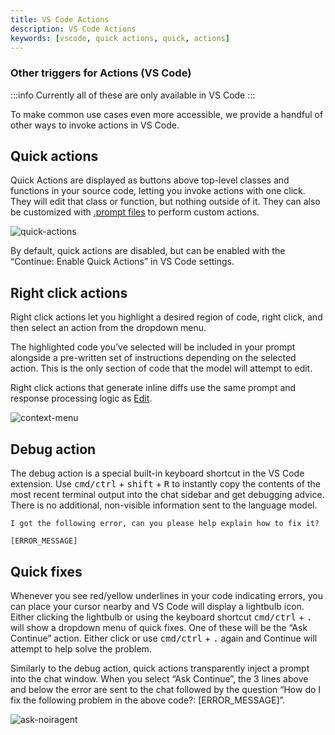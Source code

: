 ```yaml
---
title: VS Code Actions
description: VS Code Actions
keywords: [vscode, quick actions, quick, actions]
---
```


### Other triggers for Actions (VS Code)

:::info
Currently all of these are only available in VS Code
:::

To make common use cases even more accessible, we provide a handful of other ways to invoke actions in VS Code.

## Quick actions

Quick Actions are displayed as buttons above top-level classes and functions in your source code, letting you invoke actions with one click. They will edit that class or function, but nothing outside of it. They can also be customized with [.prompt files](./prompts.md) to perform custom actions.

![quick-actions](/img/quick-actions.png)

By default, quick actions are disabled, but can be enabled with the “Continue: Enable Quick Actions” in VS Code settings.

## Right click actions

Right click actions let you highlight a desired region of code, right click, and then select an action from the dropdown menu.

The highlighted code you’ve selected will be included in your prompt alongside a pre-written set of instructions depending on the selected action. This is the only section of code that the model will attempt to edit.

Right click actions that generate inline diffs use the same prompt and response processing logic as [Edit](../../edit/how-it-works.md).

![context-menu](/img/context-menu.png)

## Debug action

The debug action is a special built-in keyboard shortcut in the VS Code extension. Use <kbd>cmd/ctrl</kbd> + <kbd>shift</kbd> + <kbd>R</kbd> to instantly copy the contents of the most recent terminal output into the chat sidebar and get debugging advice. There is no additional, non-visible information sent to the language model.

```
I got the following error, can you please help explain how to fix it?

[ERROR_MESSAGE]
```

## Quick fixes

Whenever you see red/yellow underlines in your code indicating errors, you can place your cursor nearby and VS Code will display a lightbulb icon. Either clicking the lightbulb or using the keyboard shortcut <kbd>cmd/ctrl</kbd> + <kbd>.</kbd> will show a dropdown menu of quick fixes. One of these will be the “Ask Continue” action. Either click or use <kbd>cmd/ctrl</kbd> + <kbd>.</kbd> again and Continue will attempt to help solve the problem.

Similarly to the debug action, quick actions transparently inject a prompt into the chat window. When you select “Ask Continue”, the 3 lines above and below the error are sent to the chat followed by the question “How do I fix the following problem in the above code?: [ERROR_MESSAGE]”.

![ask-noiragent](/img/ask-noiragent.png)
